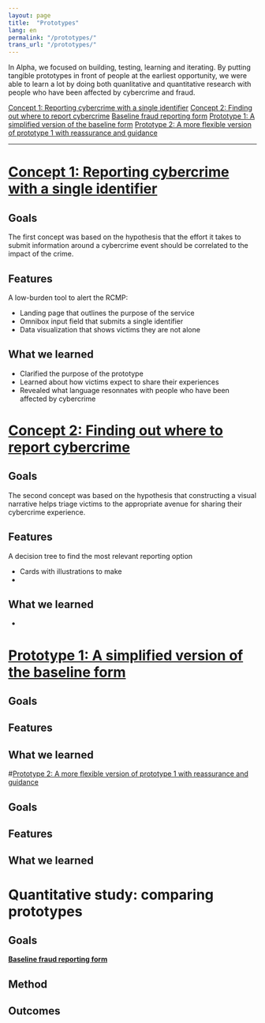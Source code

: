 ```yaml
---
layout: page
title:  "Prototypes"
lang: en
permalink: "/prototypes/"
trans_url: "/prototypes/"
---
```


In Alpha, we focused on building, testing, learning and iterating. By putting tangible prototypes in front of people at the earliest opportunity, we were able to learn a lot by doing both quanlitative and quantitative research with people who have been affected by cybercrime and fraud.

[Concept 1: Reporting cybercrime with a single identifier](https://rac-concept-1.herokuapp.com/)
[Concept 2: Finding out where to report cybercrime](https://rac-concept-2.herokuapp.com/)
[Baseline fraud reporting form](https://report-a-cybercrime.alpha.rcmp-grc.gc.ca/CAFCFRS/)
[Prototype 1: A simplified version of the baseline form](https://www.report-a-cybercrime.alpha.rcmp-grc.gc.ca/p1)
[Prototype 2: A more flexible version of prototype 1 with reassurance and guidance](https://www.report-a-cybercrime.alpha.rcmp-grc.gc.ca/p2) 

---

# [Concept 1: Reporting cybercrime with a single identifier](https://rac-concept-1.herokuapp.com/)

## Goals
The first concept was based on the hypothesis that the effort it takes to submit information around a cybercrime event should be correlated to the impact of the crime. 

## Features
A low-burden tool to alert the RCMP:
 * Landing page that outlines the purpose of the service
 * Omnibox input field that submits a single identifier
 * Data visualization that shows victims they are not alone

## What we learned
 * Clarified the purpose of the prototype
 * Learned about how victims expect to share their experiences
 * Revealed what language resonnates with people who have been affected by cybercrime


# [Concept 2: Finding out where to report cybercrime](https://rac-concept-2.herokuapp.com/)

## Goals
The second concept was based on the hypothesis that constructing a visual narrative helps triage victims to the appropriate avenue for sharing their cybercrime experience. 

## Features
A decision tree to find the most relevant reporting option
 * Cards with illustrations to make 
 * 

## What we learned
 * 


# [Prototype 1: A simplified version of the baseline form](https://www.report-a-cybercrime.alpha.rcmp-grc.gc.ca/p1)

## Goals



## Features

## What we learned


#[Prototype 2: A more flexible version of prototype 1 with reassurance and guidance](https://www.report-a-cybercrime.alpha.rcmp-grc.gc.ca/p2)

## Goals

## Features

## What we learned


# Quantitative study: comparing prototypes

## Goals

**[Baseline fraud reporting form](https://report-a-cybercrime.alpha.rcmp-grc.gc.ca/CAFCFRS/)**


## Method

## Outcomes

